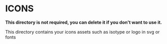 # ICONS

**This directory is not required, you can delete it if you don't want to use it.**

This directory contains your icons assets such as isotype or logo in svg or fonts
